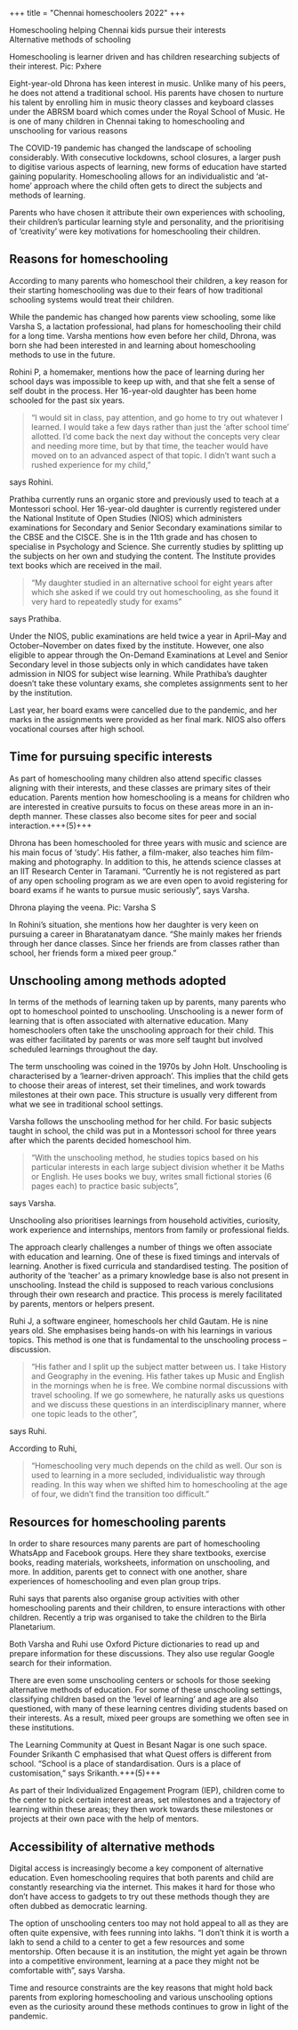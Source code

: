 +++
title = "Chennai homeschoolers 2022"
+++

Homeschooling helping Chennai kids pursue their interests  
Alternative methods of schooling  

Homeschooling is learner driven and has children researching subjects of their interest. Pic: Pxhere

Eight-year-old Dhrona has keen interest in music. Unlike many of his peers, he does not attend a traditional school. His parents have chosen to nurture his talent by enrolling him in music theory classes and keyboard classes under the ABRSM board which comes under the Royal School of Music. He is one of many children in Chennai taking to homeschooling and unschooling for various reasons

The COVID-19 pandemic has changed the landscape of schooling considerably. With consecutive lockdowns, school closures, a larger push to digitise various aspects of learning, new forms of education have started gaining popularity. Homeschooling allows for an individualistic and ‘at-home’ approach where the child often gets to direct the subjects and methods of learning.

Parents who have chosen it attribute their own experiences with schooling, their children’s particular learning style and personality, and the prioritising of ‘creativity’ were key motivations for homeschooling their children.

## Reasons for homeschooling

According to many parents who homeschool their children, a key reason for their starting homeschooling was due to their fears of how traditional schooling systems would treat their children.

While the pandemic has changed how parents view schooling, some like Varsha S, a lactation professional, had plans for homeschooling their child for a long time. Varsha mentions how even before her child, Dhrona, was born she had been interested in and learning about homeschooling methods to use in the future.

Rohini P, a homemaker, mentions how the pace of learning during her school days was impossible to keep up with, and that she felt a sense of self doubt in the process. Her 16-year-old daughter has been home schooled for the past six years.

> “I would sit in class, pay attention, and go home to try out whatever I learned. I would take a few days rather than just the ‘after school time’ allotted. I’d come back the next day without the concepts very clear and needing more time, but by that time, the teacher would have moved on to an advanced aspect of that topic. I didn’t want such a rushed experience for my child,” 

says Rohini.

Prathiba currently runs an organic store and previously used to teach at a Montessori school. Her 16-year-old daughter is currently registered under the National Institute of Open Studies (NIOS) which administers examinations for Secondary and Senior Secondary examinations similar to the CBSE and the CISCE. She is in the 11th grade and has chosen to specialise in Psychology and Science. She currently studies by splitting up the subjects on her own and studying the content. The Institute provides text books which are received in the mail.

> “My daughter studied in an alternative school for eight years after which she asked if we could try out homeschooling, as she found it very hard to repeatedly study for exams”

says Prathiba.

Under the NIOS, public examinations are held twice a year in April–May and October–November on dates fixed by the institute. However, one also eligible to appear through the On-Demand Examinations at Level and Senior Secondary level in those subjects only in which candidates have taken admission in NIOS for subject wise learning. While Prathiba’s daughter doesn’t take these voluntary exams, she completes assignments sent to her by the institution.

Last year, her board exams were cancelled due to the pandemic, and her marks in the assignments were provided as her final mark. NIOS also offers vocational courses after high school.

## Time for pursuing specific interests

As part of homeschooling many children also attend specific classes aligning with their interests, and these classes are primary sites of their education. Parents mention how homeschooling is a means for children who are interested in creative pursuits to focus on these areas more in an in-depth manner. These classes also become sites for peer and social interaction.+++(5)+++

Dhrona has been homeschooled for three years with music and science are his main focus of ‘study’. His father, a film-maker, also teaches him film-making and photography. In addition to this, he attends science classes at an IIT Research Center in Taramani. “Currently he is not registered as part of any open schooling program as we are even open to avoid registering for board exams if he wants to pursue music seriously”, says Varsha.

Dhrona playing the veena. Pic: Varsha S

In Rohini’s situation, she mentions how her daughter is very keen on pursuing a career in Bharatanatyam dance. “She mainly makes her friends through her dance classes. Since her friends are from classes rather than school, her friends form a mixed peer group.”

## Unschooling among methods adopted

In terms of the methods of learning taken up by parents, many parents who opt to homeschool pointed to unschooling. Unschooling is a newer form of learning that is often associated with alternative education. Many homeschoolers often take the unschooling approach for their child. This was either facilitated by parents or was more self taught but involved scheduled learnings throughout the day.

The term unschooling was coined in the 1970s by John Holt. Unschooling is characterised by a ‘learner-driven approach’. This implies that the child gets to choose their areas of interest, set their timelines, and work towards milestones at their own pace. This structure is usually very different from what we see in traditional school settings.

Varsha follows the unschooling method for her child. For basic subjects taught in school, the child was put in a Montessori school for three years after which the parents decided homeschool him.

> “With the unschooling method, he studies topics based on his particular interests in each large subject division whether it be Maths or English. He uses books we buy, writes small fictional stories (6 pages each) to practice basic subjects”, 

says Varsha.

Unschooling also prioritises learnings from household activities, curiosity, work experience and internships, mentors from family or professional fields.

The approach clearly challenges a number of things we often associate with education and learning. One of these is fixed timings and intervals of learning. Another is fixed curricula and standardised testing. The position of authority of the ‘teacher’ as a primary knowledge base is also not present in unschooling. Instead the child is supposed to reach various conclusions through their own research and practice. This process is merely facilitated by parents,  mentors or helpers present.

Ruhi J, a software engineer, homeschools her child Gautam. He is nine years old. She emphasises being hands-on with his learnings in various topics. This method is one that is fundamental to the unschooling process – discussion.

> “His father and I split up the subject matter between us. I take History and Geography in the evening. His father takes up Music and English in the mornings when he is free. We combine normal discussions with travel schooling. If we go somewhere, he naturally asks us questions and we discuss these questions in an interdisciplinary manner, where one topic leads to the other”, 

says Ruhi.

According to Ruhi, 

> “Homeschooling very much depends on the child as well. Our son is used to learning in a more secluded, individualistic way through reading. In this way when we shifted him to homeschooling at the age of four, we didn’t find the transition too difficult.”

## Resources for homeschooling parents

In order to share resources many parents are part of homeschooling WhatsApp and Facebook groups. Here they share textbooks, exercise books, reading materials, worksheets, information on unschooling, and more. In addition, parents get to connect with one another, share experiences of homeschooling and even plan group trips.

Ruhi says that parents also organise group activities with other homeschooling parents and their children, to ensure interactions with other children. Recently a trip was organised to take the children to the Birla Planetarium.

Both Varsha and Ruhi use Oxford Picture dictionaries to read up and prepare information for these discussions. They also use regular Google search for their information.

There are even some unschooling centers or schools for those seeking alternative methods of education. For some of these unschooling settings, classifying children based on the ‘level of learning’ and age are also questioned, with many of these learning centres dividing students based on their interests. As a result, mixed peer groups are something we often see in these institutions.

The Learning Community at Quest in Besant Nagar is one such space. Founder Srikanth C emphasised that what Quest offers is different from school. “School is a place of standardisation. Ours is a place of customisation,” says Srikanth.+++(5)+++

As part of their Individualized Engagement Program (IEP), children come to the center to pick certain interest areas, set milestones and a trajectory of learning within these areas; they then work towards these milestones or projects at their own pace with the help of mentors.

## Accessibility of alternative methods

Digital access is increasingly become a key component of alternative education. Even homeschooling requires that both parents and child are constantly researching via the internet. This makes it hard for those who don’t have access to gadgets to try out these methods though they are often dubbed as democratic learning.

The option of unschooling centers too may not hold appeal to all as they are often quite expensive, with fees running into lakhs. “I don’t think it is worth a lakh to send a child to a center to get a few resources and some mentorship. Often because it is an institution, the might yet again be thrown into a competitive environment, learning at a pace they might not be comfortable with”, says Varsha.

Time and resource constraints are the key reasons that might hold back parents from exploring homeschooling and various unschooling options even as the curiosity around these methods continues to grow in light of the pandemic.
